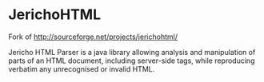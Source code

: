 JerichoHTML
===========

Fork of http://sourceforge.net/projects/jerichohtml/

Jericho HTML Parser is a java library allowing analysis and manipulation of
parts of an HTML document, including server-side tags, while reproducing
verbatim any unrecognised or invalid HTML.
